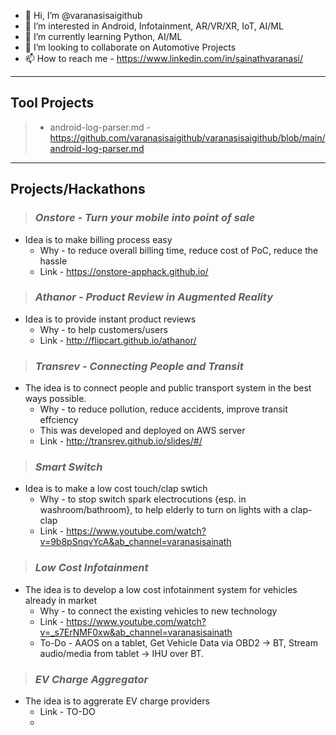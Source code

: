 - 👋 Hi, I’m @varanasisaigithub
- 👀 I’m interested in Android, Infotainment, AR/VR/XR, IoT, AI/ML
- 🌱 I’m currently learning Python, AI/ML
- 💞️ I’m looking to collaborate on Automotive Projects
- 📫 How to reach me - https://www.linkedin.com/in/sainathvaranasi/ 



---
## Tool Projects
> - android-log-parser.md - https://github.com/varanasisaigithub/varanasisaigithub/blob/main/android-log-parser.md  

---


## Projects/Hackathons 

> ### *Onstore - Turn your mobile into point of sale*
  - Idea is to make billing process easy
    - Why - to reduce overall billing time, reduce cost of PoC, reduce the hassle  
    - Link - https://onstore-apphack.github.io/

 > ### *Athanor - Product Review in Augmented Reality*
- Idea is to provide instant product reviews
  - Why - to help customers/users 
  - Link - http://flipcart.github.io/athanor/

> ### *Transrev - Connecting People and Transit*
- The idea is to connect people and public transport system in the best ways possible.
  -  Why - to reduce pollution, reduce accidents, improve transit effciency 
  -  This was developed and deployed on AWS server
  - Link - http://transrev.github.io/slides/#/

> ### *Smart Switch* 
- Idea is to make a low cost touch/clap swtich
  - Why -  to stop switch spark electrocutions {esp. in washroom/bathroom}, to help elderly to turn on lights with a clap-clap
  - Link - https://www.youtube.com/watch?v=9b8pSnqvYcA&ab_channel=varanasisainath

> ### *Low Cost Infotainment*
- The idea is to develop a low cost infotainment system for vehicles already in market
  - Why - to connect the existing vehicles to new technology
  - Link - https://www.youtube.com/watch?v=_s7ErNMF0xw&ab_channel=varanasisainath
  - To-Do - AAOS on a tablet, Get Vehicle Data via OBD2 -> BT, Stream audio/media from tablet -> IHU over BT.

> ### *EV Charge Aggregator*
- The idea is to aggrerate EV charge providers
  - Link - TO-DO
  - 

<!---
varanasisaigithub/varanasisaigithub is a ✨ special ✨ repository because its `README.md` (this file) appears on your GitHub profile.
You can click the Preview link to take a look at your changes.
--->
